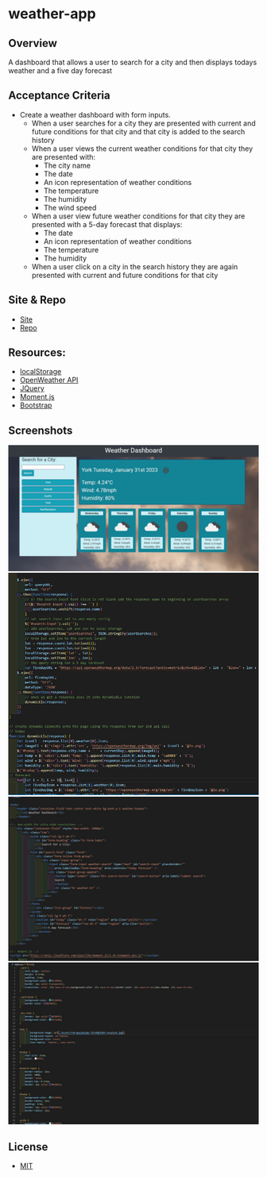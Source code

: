# weather-app

## Overview

A dashboard that allows a user to search for a city and then displays todays weather and a five day forecast

## Acceptance Criteria

* Create a weather dashboard with form inputs.
  * When a user searches for a city they are presented with current and future conditions for that city and that city is added to the search history
  * When a user views the current weather conditions for that city they are presented with:
    * The city name
    * The date
    * An icon representation of weather conditions
    * The temperature
    * The humidity
    * The wind speed
  * When a user view future weather conditions for that city they are presented with a 5-day forecast that displays:
    * The date
    * An icon representation of weather conditions
    * The temperature
    * The humidity
  * When a user click on a city in the search history they are again presented with current and future conditions for that city

## Site & Repo
* [Site](https://dj-86.github.io/weather-app/)
* [Repo](https://github.com/DJ-86/weather-app)

## Resources:
* [localStorage](https://developer.mozilla.org/en-US/docs/Web/API/Window/localStorage)
* [OpenWeather API](https://openweathermap.org/api)
* [JQuery](https://jquery.com/)
* [Moment.js](https://momentjs.com/)
* [Bootstrap](https://getbootstrap.com/)

## Screenshots
![Screen-grab](./assets/screengrab.JPG)
![Javascript](./assets/javaScript.JPG)
![HTML/Bootstrap](./assets/html.JPG)
![CSS](./assets/CSS.jpg)

## License
* [MIT](LICENSE.md)